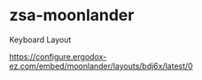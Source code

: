 # zsa-moonlander
Keyboard  Layout

https://configure.ergodox-ez.com/embed/moonlander/layouts/bdj6x/latest/0
